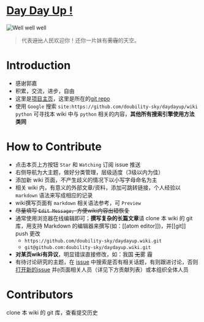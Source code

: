# [Day Day Up !](http://doubility-sky.github.io/daydayup/)
![Well well well](https://raw.githubusercontent.com/wiki/doubility-sky/daydayup/image/the_great_master.gif "前进吧骚年！伟大的领袖看好你呦！")
>代表~~逗比~~人民欢迎你！还你一片妹有~~雾霾~~的天空。

# Introduction
- 感谢郭嘉
- 积累，交流，进步，自由
- 这里是[项目主页](http://doubility-sky.github.io/daydayup/)，这里是所在的[git repo](https://github.com/doubility-sky/daydayup/tree/gh-pages)
- 使用 `Google` 搜索 `site:https://github.com/doubility-sky/daydayup/wiki python` 可寻找本 wiki 中与 `python` 相关的内容，**其他所有搜索引擎使用方法类同**

# How to Contribute
- 点击本页上方按钮 `Star` 和 `Watching` 订阅 issue 推送
- 右侧导航为大主题，做好分类管理，层级适度（3级以内为佳）
- 添加新 wiki 页面，不产生歧义的情况下以小写字母命名为主
- 相关 wiki 内，有意义的外部文章/资料，添加可跳转链接，个人经验以 `markdown` 语法来写成相应的记录
- wiki撰写页面有 `markdown` 相关语法参考，可 `Preview`
- ~~尽量填写 `Edit Message`，方便wiki内容出错恢复~~
- 通常使用浏览器在线编辑即可；**撰写复杂的长篇文章**请 clone 本 wiki 的 git 库，用支持 Markdown 的编辑器来撰写(如：[[atom editor]])，并[[git]] push 更改
  - `https://github.com/doubility-sky/daydayup.wiki.git`
  - `git@github.com:doubility-sky/daydayup.wiki.git`
- **对某页wiki有异议**，明显错误直接修改，如：我国 ~~无~~雾 霾
- 有待讨论研究的主题，在 [issue](https://github.com/doubility-sky/daydayup/issues) 中搜索是否有相关话题，有则跟进讨论，否则 [打开新的issue](https://github.com/doubility-sky/daydayup/issues/new) 并`@`页面相关人员（详见下方贡献列表）或本组织全体人员

# Contributors
clone 本 wiki 的 git 库，查看提交历史

